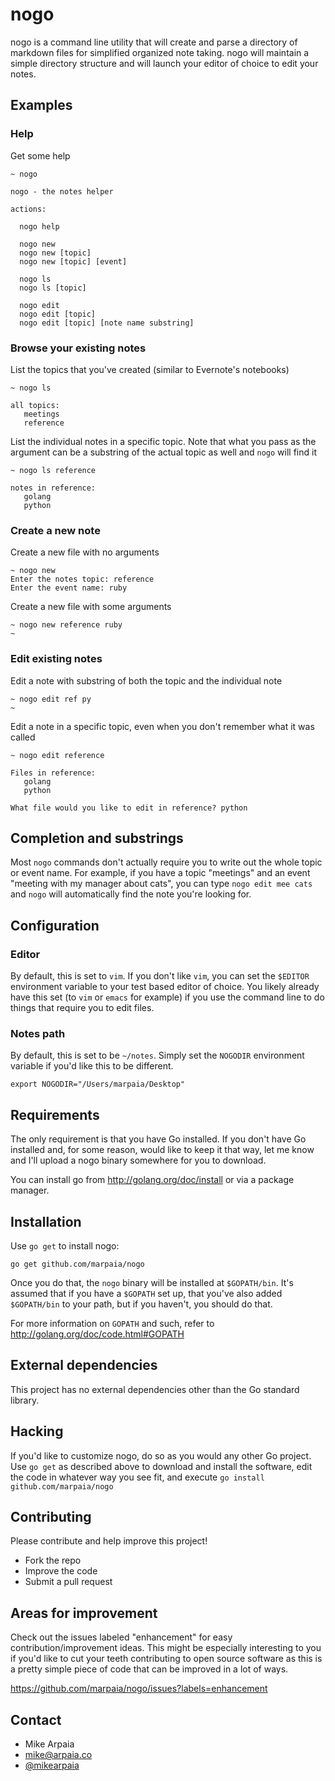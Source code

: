 nogo
====

nogo is a command line utility that will create and parse a directory of
markdown files for simplified organized note taking. nogo will maintain a
simple directory structure and will launch your editor of choice to edit your
notes.

## Examples

### Help

Get some help

```
~ nogo

nogo - the notes helper

actions:

  nogo help

  nogo new
  nogo new [topic]
  nogo new [topic] [event]

  nogo ls
  nogo ls [topic]

  nogo edit
  nogo edit [topic]
  nogo edit [topic] [note name substring]
```

### Browse your existing notes

List the topics that you've created (similar to Evernote's notebooks)
```
~ nogo ls

all topics:
   meetings
   reference
```

List the individual notes in a specific topic. Note that what you pass as the
argument can be a substring of the actual topic as well and `nogo` will find it
```
~ nogo ls reference

notes in reference:
   golang
   python
```

### Create a new note

Create a new file with no arguments
```
~ nogo new
Enter the notes topic: reference
Enter the event name: ruby
```

Create a new file with some arguments
```
~ nogo new reference ruby
~
```

### Edit existing notes

Edit a note with substring of both the topic and the individual note
```
~ nogo edit ref py
~
```

Edit a note in a specific topic, even when you don't remember what it was
called
```
~ nogo edit reference

Files in reference:
   golang
   python

What file would you like to edit in reference? python
```

## Completion and substrings

Most `nogo` commands don't actually require you to write out the whole topic
or event name. For example, if you have a topic "meetings" and an event
"meeting with my manager about cats", you can type `nogo edit mee cats` and
`nogo` will automatically find the note you're looking for.

## Configuration

### Editor

By default, this is set to `vim`. If you don't like `vim`, you can set the
`$EDITOR` environment variable to your test based editor of choice. You likely
already have this set (to `vim` or `emacs` for example) if you use the command
line to do things that require you to edit files.

### Notes path

By default, this is set to be `~/notes`. Simply set the `NOGODIR` environment
variable if you'd like this to be different.

```
export NOGODIR="/Users/marpaia/Desktop"
```

## Requirements

The only requirement is that you have Go installed. If you don't have Go
installed and, for some reason, would like to keep it that way, let me know
and I'll upload a nogo binary somewhere for you to download.

You can install go from http://golang.org/doc/install or via a package manager.

## Installation

Use `go get` to install nogo:

```
go get github.com/marpaia/nogo
```

Once you do that, the `nogo` binary will be installed at `$GOPATH/bin`. It's
assumed that if you have a `$GOPATH` set up, that you've also added
`$GOPATH/bin` to your path, but if you haven't, you should do that.

For more information on `GOPATH` and such, refer to http://golang.org/doc/code.html#GOPATH

## External dependencies

This project has no external dependencies other than the Go standard library.

## Hacking

If you'd like to customize nogo, do so as you would any other Go project. Use
`go get` as described above to download and install the software, edit the code
in whatever way you see fit, and execute `go install github.com/marpaia/nogo`

## Contributing

Please contribute and help improve this project!

- Fork the repo
- Improve the code
- Submit a pull request

## Areas for improvement

Check out the issues labeled "enhancement" for easy contribution/improvement
ideas. This might be especially interesting to you if you'd like to cut your
teeth contributing to open source software as this is a pretty simple piece of
code that can be improved in a lot of ways.

https://github.com/marpaia/nogo/issues?labels=enhancement

## Contact

- Mike Arpaia
- [mike@arpaia.co](mailto:mike@arpaia.co)
- [@mikearpaia](https://twitter.com/mikearpaia)
